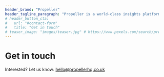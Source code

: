 ```yaml
---
header_brand: "Propeller"
header_tagline_paragraph: "Propeller is a world-class insights platform targeting the UK real estate market. Its quantitative approach to evaluating real estate opportunities will allow you to make the informed decisions needed to grow your portfolio."
# header_button_cta:
#   url: "#contact-form"
#   title: "Get in touch"
# teaser_image: "images/teaser.jpg" # https://www.pexels.com/search/product%20testing/
---
```


# Get in touch

Interested? Let us know: [hello@propellerhq.co.uk](mailto:hello@propellerhq.co.uk)
